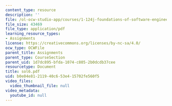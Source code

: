 ```yaml
---
content_type: resource
description: ''
file: /ol-ocw-studio-app/courses/1-124j-foundations-of-software-engineering-fall-2000/b0e04e81211940c653e415702fe560f5_sol6.pdf
file_size: 43469
file_type: application/pdf
learning_resource_types:
- Assignments
license: https://creativecommons.org/licenses/by-nc-sa/4.0/
ocw_type: OCWFile
parent_title: Assignments
parent_type: CourseSection
parent_uid: 1d7dc895-bfda-1074-c805-2b0dcdb37cee
resourcetype: Document
title: sol6.pdf
uid: b0e04e81-2119-40c6-53e4-15702fe560f5
video_files:
  video_thumbnail_file: null
video_metadata:
  youtube_id: null
---
```

